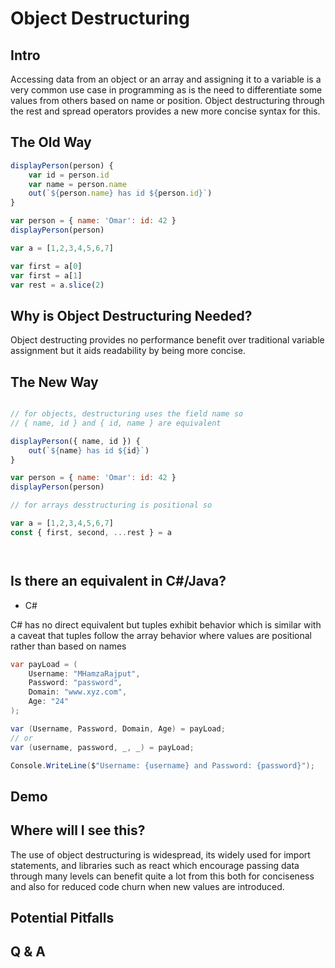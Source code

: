 # Object Destructuring
## Intro
Accessing data from an object or an array and assigning it to a variable is a very common use case in programming as is the need to differentiate some values from others based on name or position. Object destructuring through the rest and spread operators provides a new more concise syntax for this.

## The Old Way
```javascript
displayPerson(person) {
    var id = person.id
    var name = person.name
    out(`${person.name} has id ${person.id}`)
}

var person = { name: 'Omar': id: 42 }
displayPerson(person)

var a = [1,2,3,4,5,6,7]

var first = a[0]
var first = a[1]
var rest = a.slice(2)

```
## Why is Object Destructuring Needed?
Object destructing provides no performance benefit over traditional variable assignment but it aids readability by being more concise.

## The New Way
```javascript

// for objects, destructuring uses the field name so
// { name, id } and { id, name } are equivalent

displayPerson({ name, id }) {
    out(`${name} has id ${id}`)
}

var person = { name: 'Omar': id: 42 }
displayPerson(person)

// for arrays desstructuring is positional so 

var a = [1,2,3,4,5,6,7]
const { first, second, ...rest } = a




```
## Is there an equivalent in C#/Java?
* C# 

C# has no direct equivalent but tuples exhibit behavior which is similar with a caveat that tuples follow the array behavior where values are positional rather than based on names

```c#
var payLoad = (
    Username: "MHamzaRajput",
    Password: "password",
    Domain: "www.xyz.com",
    Age: "24" 
);

var (Username, Password, Domain, Age) = payLoad;
// or
var (username, password, _, _) = payLoad;

Console.WriteLine($"Username: {username} and Password: {password}"); 
```


## Demo


## Where will I see this?
The use of object destructuring is widespread, its widely used for import statements, and libraries such as react which encourage passing data through many levels can benefit quite a lot from this both for conciseness and also for reduced code churn when new values are introduced.


## Potential Pitfalls


## Q & A
